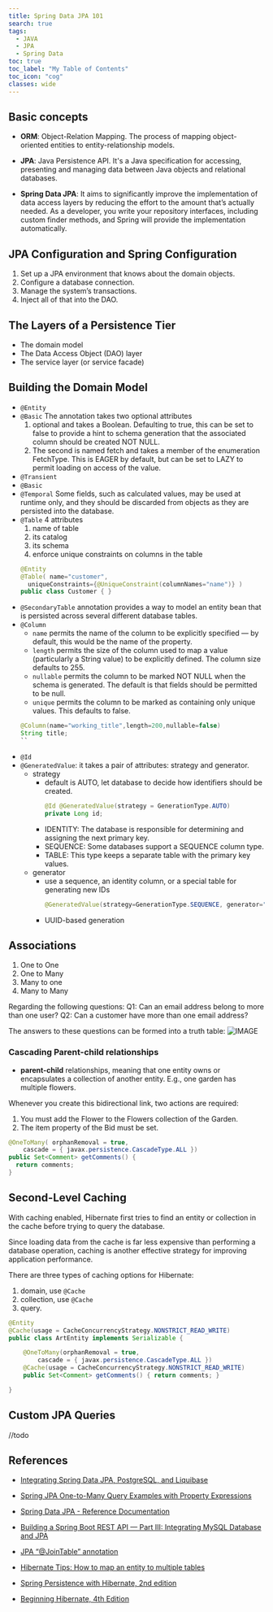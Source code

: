 ```yaml
---
title: Spring Data JPA 101
search: true
tags: 
  - JAVA
  - JPA
  - Spring Data
toc: true
toc_label: "My Table of Contents"
toc_icon: "cog"
classes: wide
---
```


## Basic concepts

- **ORM**: Object-Relation Mapping. The process of mapping object-oriented entities to entity-relationship models.

- **JPA**: Java Persistence API. It's a Java specification for accessing, presenting and managing data between Java objects and relational databases.

- **Spring Data JPA**: It aims to significantly improve the implementation of data access layers by reducing the effort to the amount that’s actually needed. As a developer, you write your repository interfaces, including custom finder methods, and Spring will provide the implementation automatically.


## JPA Configuration and Spring Configuration

1. Set up a JPA environment that knows about the domain objects.
2. Configure a database connection.
3. Manage the system’s transactions.
4. Inject all of that into the DAO.


## The Layers of a Persistence Tier

- The domain model
- The Data Access Object (DAO) layer
- The service layer (or service facade)


## Building the Domain Model

- `@Entity`
- `@Basic` The annotation takes two optional attributes
    1. optional and takes a Boolean. Defaulting to true, this can be set to false to provide a hint to schema generation that the associated column should be created NOT NULL. 
    2. The second is named fetch and takes a member of the enumeration FetchType. This is EAGER by default, but can be set to LAZY to permit loading on access of the value.
- `@Transient`
- `@Basic`
- `@Temporal` Some fields, such as calculated values, may be used at runtime only, and they should be discarded from objects as they are persisted into the database.
- `@Table` 4 attributes
    1. name of table
    2. its catalog
    3. its schema
    4. enforce unique constraints on columns in the table
    ```java
    @Entity 
    @Table( name="customer",
      uniqueConstraints={@UniqueConstraint(columnNames="name")} )
    public class Customer { }
    ```
- `@SecondaryTable` annotation provides a way to model an entity bean that is persisted across several different database tables.
- `@Column`
  - `name` permits the name of the column to be explicitly specified — by default, this would be the name of the property.
  - `length` permits the size of the column used to map a value (particularly a String value) to be explicitly defined. The column size defaults to 255.
  - `nullable` permits the column to be marked NOT NULL when the schema is generated. The default is that fields should be permitted to be null.
  - `unique` permits the column to be marked as containing only unique values. This defaults to false.
  ```java
  @Column(name="working_title",length=200,nullable=false) 
  String title;
  ``
- `@Id`
- `@GeneratedValue`: it takes a pair of attributes: strategy and generator.
    - strategy
        - default is AUTO, let database to decide how identifiers should be created.
            ```java
            @Id @GeneratedValue(strategy = GenerationType.AUTO) 
            private Long id;
            ```    
        - IDENTITY: The database is responsible for determining and assigning the next primary key.
        - SEQUENCE: Some databases support a SEQUENCE column type.
        - TABLE: This type keeps a separate table with the primary key values.
    - generator
        - use a sequence, an identity column, or a special table for generating new IDs
            ```java
            @GeneratedValue(strategy=GenerationType.SEQUENCE, generator="COMMENT_ID_SEQ")
            ```
        - UUID-based generation


## Associations

1. One to One
2. One to Many
3. Many to one
4. Many to Many

Regarding the following questions: 
Q1: Can an email address belong to more than one user?
Q2: Can a customer have more than one email address?

The answers to these questions can be formed into a truth table:
![IMAGE](https://i.loli.net/2019/09/04/MmsSt8l6z91eQZk.jpg)

### Cascading Parent-child relationships

- **parent-child** relationships, meaning that one entity owns or encapsulates a collection of another entity. E.g., one garden has multiple flowers.

Whenever you create this bidirectional link, two actions are required:
1. You must add the Flower to the Flowers collection of the Garden. 
2. The item property of the Bid must be set.

```java
@OneToMany( orphanRemoval = true, 
    cascade = { javax.persistence.CascadeType.ALL }) 
public Set<Comment> getComments() { 
  return comments; 
}
```


## Second-Level Caching

With caching enabled, Hibernate first tries to find an entity or collection in the cache before trying to query the database. 

Since loading data from the cache is far less expensive than performing a database operation, caching is another effective strategy for improving application performance.

There are three types of caching options for Hibernate: 
1. domain, use `@Cache`
2. collection, use `@Cache`
3. query.

```java
@Entity 
@Cache(usage = CacheConcurrencyStrategy.NONSTRICT_READ_WRITE) 
public class ArtEntity implements Serializable { 

    @OneToMany(orphanRemoval = true, 
        cascade = { javax.persistence.CascadeType.ALL })
    @Cache(usage = CacheConcurrencyStrategy.NONSTRICT_READ_WRITE) 
    public Set<Comment> getComments() { return comments; }

}
```


## Custom JPA Queries
//todo


## References 

- [Integrating Spring Data JPA, PostgreSQL, and Liquibase](https://auth0.com/blog/integrating-spring-data-jpa-postgresql-liquibase/?utm_source=medium&utm_medium=sc&utm_campaign=spring_data_jpa)

- [Spring JPA One-to-Many Query Examples with Property Expressions](https://medium.com/@evonsdesigns/spring-jpa-one-to-many-query-examples-281078bc457b)

- [Spring Data JPA - Reference Documentation](https://docs.spring.io/spring-data/jpa/docs/current/reference/html/)

- [Building a Spring Boot REST API — Part III: Integrating MySQL Database and JPA](https://medium.com/@salisuwy/building-a-spring-boot-rest-api-part-iii-integrating-mysql-database-and-jpa-81391404046a)

- [JPA “@JoinTable” annotation](https://stackoverflow.com/questions/5478328/jpa-jointable-annotation)

- [Hibernate Tips: How to map an entity to multiple tables](https://www.thoughts-on-java.org/hibernate-tips-how-to-map-an-entity-to-multiple-tables/)

- [Spring Persistence with Hibernate, 2nd edition](https://www.apress.com/gp/book/9781484202692/)

- [Beginning Hibernate, 4th Edition](https://www.amazon.com/Beginning-Hibernate-Joseph-B-Ottinger-ebook/dp/B01MRIXZGP/)